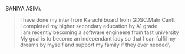 SANIYA ASIM\
> I have done my inter from Karachi board from GDSC.Malir Cantt \
> I completed my higher secondary education by A1 grade \
> I am recently becoming a software engineere from fast university\
> My goal is to become an independant lady so that I can fulfil my dreams by myself and support my family if they ever needed\  

